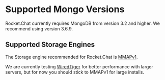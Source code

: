 # Supported Mongo Versions

Rocket.Chat currently requires MongoDB from version 3.2 and higher. We recommend using version 3.6.9.

## Supported Storage Engines

The Storage engine recommended for Rocket.Chat is [MMAPv1](https://docs.mongodb.com/manual/core/mmapv1/).

We are currently testing [WiredTiger](http://www.wiredtiger.com/) for better performance with larger servers, but for now you should stick to MMAPv1 for large installs.
